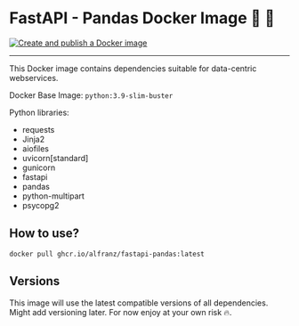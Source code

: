 # FastAPI - Pandas Docker Image 🐼 🐳

[![Create and publish a Docker image](https://github.com/alfranz/fastapi-pandas/actions/workflows/build-image.yml/badge.svg)](https://github.com/alfranz/fastapi-pandas/actions/workflows/build-image.yml)

--- 

This Docker image contains dependencies suitable for data-centric webservices.

Docker Base Image: `python:3.9-slim-buster`

Python libraries:

- requests
- Jinja2
- aiofiles
- uvicorn[standard]
- gunicorn
- fastapi
- pandas
- python-multipart
- psycopg2

## How to use?

```
docker pull ghcr.io/alfranz/fastapi-pandas:latest
```

## Versions

This image will use the latest compatible versions of all dependencies. Might add versioning later. For now enjoy at your own risk 🔥.
